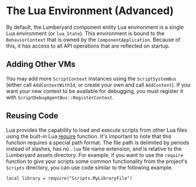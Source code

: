 # The Lua Environment \(Advanced\)<a name="lua-scripting-ces-the-lua-environment"></a>

By default, the Lumberyard component entity Lua environment is a single Lua environment \(or `lua_State`\)\. This environment is bound to the `BehaviorContext` that is owned by the `ComponentApplication`\. Because of this, it has access to all API operations that are reflected on startup\.

## Adding Other VMs<a name="lua-scripting-ces-the-lua-environment-adding-vms"></a>

You may add more `ScriptContext` instances using the `ScriptSystemBus` \(either call `AddContextWithId`, or create your own and call `AddContext`\)\. If you want your new context to be available for debugging, you must register it with `ScriptDebugAgentBus::RegisterContext`\.

## Reusing Code<a name="lua-scripting-ces-the-lua-environment-reusing-code"></a>

Lua provides the capability to load and execute scripts from other Lua files using the built\-in Lua [require](https://www.lua.org/pil/8.1.html) function\. It's important to note that this function requires a special path format\. The file path is delimited by periods instead of slashes, has no `.lua` file name extension, and is relative to the Lumberyard assets directory\. For example, if you want to use the `require` function to give your scripts some common functionality from the project's `Scripts` directory, you can use code similar to the following example\.

```
local library = require("Scripts.MyLibraryFile")
```